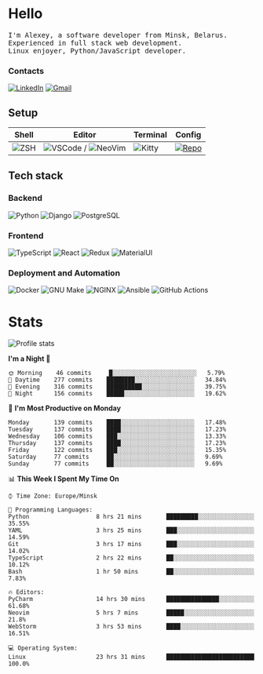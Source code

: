 # Hello

<p>
    <samp>
        I'm Alexey, a software developer from Minsk, Belarus.
        <br>
	Experienced in full stack web development.
	<br>
	Linux enjoyer, Python/JavaScript developer.
    </samp>
</p>

### Contacts

[![LinkedIn](https://img.icons8.com/fluency/48/000000/linkedin.png)](https://www.linkedin.com/in/dhvcc/)
[![Gmail](https://img.icons8.com/fluency/48/000000/gmail-new.png)](mailto:alexey.artishevskiy@gmail.com)

## Setup

| Shell | Editor | Terminal | Config |
|-------|--------|----------|--------|
| ![ZSH](https://img.shields.io/badge/-ZSH-000000?style=flat&logo=GNU-Bash) | ![VSCode](https://img.shields.io/badge/-VSCode-000000?style=flat&logo=Visual-Studio-Code&logoColor=0066b8) / ![NeoVim](https://img.shields.io/badge/-NeoVim-000000?style=flat&logo=Neovim) | ![Kitty](https://img.shields.io/badge/-Kitty-000000?style=flat&logo=Windows-Terminal) | [![Repo](https://img.shields.io/badge/-Repo-000000?style=flat&logo=Github)](https://github.com/dhvcc/configs)


## Tech stack

### Backend

![Python](https://img.shields.io/badge/-Python-black?style=flat&logo=Python&logoColor=FFE17E)
![Django](https://img.shields.io/badge/-Django-black?style=flat&logo=Django&logoColor=20AA76)
![PostgreSQL](https://img.shields.io/badge/-PostgreSQL-black?style=flat&logo=PostgreSQL)

### Frontend

![TypeScript](https://img.shields.io/badge/-TypeScript-black?style=flat&logo=TypeScript)
![React](https://img.shields.io/badge/-React-black?style=flat&logo=React)
![Redux](https://img.shields.io/badge/-Redux-black?style=flat&logo=Redux&logoColor=764ABC)
![MaterialUI](https://img.shields.io/badge/-MaterialUI-black?style=flat&logo=MUI&logoColor=9170c2)

### Deployment and Automation

![Docker](https://img.shields.io/badge/-Docker-black?style=flat&logo=Docker)
![GNU Make](https://img.shields.io/badge/-GNU%20Make-black?style=flat&logo=GNU)
![NGINX](https://img.shields.io/badge/-NGINX-black?style=flat&logo=NGINX&logoColor=009639)
![Ansible](https://img.shields.io/badge/-Ansible-black?style=flat&logo=Ansible)
![GitHub Actions](https://img.shields.io/badge/-GitHub%20Actions-black?style=flat&logo=GitHub-Actions)

# Stats

![Profile stats](https://github-readme-stats.dhvcc.vercel.app/api?username=dhvcc&hide_title=true&show_icons=true&count_private=true&theme=react&hide_border=true)

<!--START_SECTION:waka-->
**I'm a Night 🦉** 

```text
🌞 Morning    46 commits     █░░░░░░░░░░░░░░░░░░░░░░░░   5.79% 
🌆 Daytime    277 commits    ████████░░░░░░░░░░░░░░░░░   34.84% 
🌃 Evening    316 commits    ██████████░░░░░░░░░░░░░░░   39.75% 
🌙 Night      156 commits    █████░░░░░░░░░░░░░░░░░░░░   19.62%

```
📅 **I'm Most Productive on Monday** 

```text
Monday       139 commits    ████░░░░░░░░░░░░░░░░░░░░░   17.48% 
Tuesday      137 commits    ████░░░░░░░░░░░░░░░░░░░░░   17.23% 
Wednesday    106 commits    ███░░░░░░░░░░░░░░░░░░░░░░   13.33% 
Thursday     137 commits    ████░░░░░░░░░░░░░░░░░░░░░   17.23% 
Friday       122 commits    ███░░░░░░░░░░░░░░░░░░░░░░   15.35% 
Saturday     77 commits     ██░░░░░░░░░░░░░░░░░░░░░░░   9.69% 
Sunday       77 commits     ██░░░░░░░░░░░░░░░░░░░░░░░   9.69%

```


📊 **This Week I Spent My Time On** 

```text
⌚︎ Time Zone: Europe/Minsk

💬 Programming Languages: 
Python                   8 hrs 21 mins       █████████░░░░░░░░░░░░░░░░   35.55% 
YAML                     3 hrs 25 mins       ███░░░░░░░░░░░░░░░░░░░░░░   14.59% 
Git                      3 hrs 17 mins       ███░░░░░░░░░░░░░░░░░░░░░░   14.02% 
TypeScript               2 hrs 22 mins       ██░░░░░░░░░░░░░░░░░░░░░░░   10.12% 
Bash                     1 hr 50 mins        ██░░░░░░░░░░░░░░░░░░░░░░░   7.83%

🔥 Editors: 
PyCharm                  14 hrs 30 mins      ███████████████░░░░░░░░░░   61.68% 
Neovim                   5 hrs 7 mins        █████░░░░░░░░░░░░░░░░░░░░   21.8% 
WebStorm                 3 hrs 53 mins       ████░░░░░░░░░░░░░░░░░░░░░   16.51%

💻 Operating System: 
Linux                    23 hrs 31 mins      █████████████████████████   100.0%

```


<!--END_SECTION:waka-->
